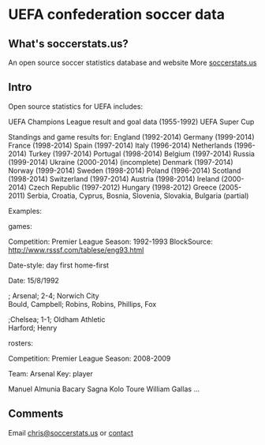 # UEFA confederation soccer data

## What's soccerstats.us?

An open source soccer statistics database and website
More [soccerstats.us](http://www.soccerstats.us)

## Intro

Open source statistics for UEFA includes:

UEFA Champions League result and goal data (1955-1992)
UEFA Super Cup




Standings and game results for:
England (1992-2014)
Germany (1999-2014)
France (1998-2014)
Spain (1997-2014)
Italy (1996-2014)
Netherlands (1996-2014)
Turkey (1997-2014)
Portugal (1998-2014)
Belgium (1997-2014)
Russia (1999-2014)
Ukraine (2000-2014) (incomplete)
Denmark (1997-2014)
Norway (1999-2014)
Sweden (1998-2014)
Poland (1996-2014)
Scotland (1998-2014)
Switzerland (1997-2014)
Austria (1998-2014)
Ireland (2000-2014)
Czech Republic (1997-2012)
Hungary (1998-2012)
Greece (2005-2011)
Serbia, Croatia, Cyprus, Bosnia, Slovenia, Slovakia, Bulgaria (partial)

Examples: 

games: 

Competition: Premier League
Season: 1992-1993
BlockSource: http://www.rsssf.com/tablese/eng93.html

Date-style: day first
home-first

Date: 15/8/1992

; Arsenal; 2-4; Norwich City                
Bould, Campbell; Robins, Robins, Phillips, Fox

;Chelsea; 1-1; Oldham Athletic             
Harford; Henry

rosters: 

Competition: Premier League
Season: 2008-2009

Team: Arsenal
Key: player

Manuel Almunia
Bacary Sagna
Kolo Toure
William Gallas
...


## Comments

Email chris@soccerstats.us or [contact](http://www.soccerstats.us/contact)
